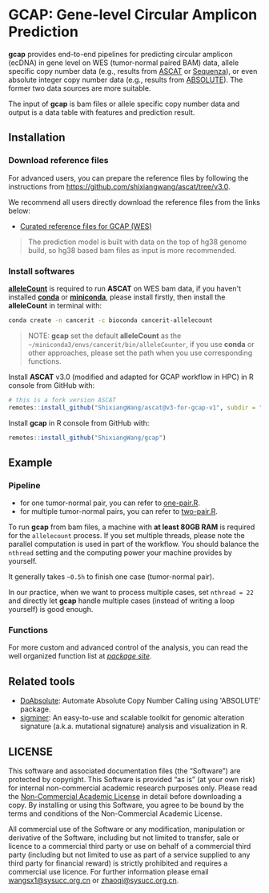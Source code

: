 # GCAP: Gene-level Circular Amplicon Prediction

<!-- badges: start -->
<!-- badges: end -->

**gcap** provides end-to-end pipelines for predicting
circular amplicon (ecDNA) in gene level on WES (tumor-normal paired BAM) data,
allele specific copy number data (e.g., results from [ASCAT](https://github.com/VanLoo-lab/ascat) or [Sequenza](https://cran.r-project.org/package=sequenza)), or even
absolute integer copy number data (e.g., results from [ABSOLUTE](https://software.broadinstitute.org/cancer/cga/absolute)). The former two data
sources are more suitable.

The input of **gcap** is bam files or allele specific copy number data and
output is a data table with features and prediction result.

## Installation

### Download reference files

For advanced users, you can prepare the reference files by following the instructions
from <https://github.com/shixiangwang/ascat/tree/v3.0>.

We recommend all users directly download the reference files from the links below:

- [Curated reference files for GCAP (WES)](https://zenodo.org/record/5533065)

> The prediction model is built with data on the top of hg38 genome build, so
hg38 based bam files as input is more recommended.

### Install softwares

[**alleleCount**](https://github.com/cancerit/alleleCount) is required to run **ASCAT** on WES bam data,
if you haven't installed [**conda**](https://docs.conda.io/en/latest/) or [**miniconda**](https://docs.conda.io/en/latest/miniconda.html), please install firstly,
then install the **alleleCount** in terminal with:

```bash
conda create -n cancerit -c bioconda cancerit-allelecount
```

> NOTE: **gcap** set the default **alleleCount** as the `~/miniconda3/envs/cancerit/bin/alleleCounter`,
if you use **conda** or other approaches, please set the path when you use corresponding functions.

Install **ASCAT** v3.0 (modified and adapted for GCAP workflow in HPC) in R console from GitHub with:

```r
# this is a fork version ASCAT
remotes::install_github("ShixiangWang/ascat@v3-for-gcap-v1", subdir = "ASCAT")
```

Install **gcap** in R console from GitHub with:

```r
remotes::install_github("ShixiangWang/gcap")
```

## Example

### Pipeline

- for one tumor-normal pair, you can refer to [one-pair.R](https://github.com/ShixiangWang/gcap/blob/master/test-workflow/one-pair.R).
- for multiple tumor-normal pairs, you can refer to [two-pair.R](https://github.com/ShixiangWang/gcap/blob/master/test-workflow/two-pairs.R).

To run **gcap** from bam files, a machine with **at least 80GB RAM** is required for
the `allelecount` process. If you set multiple threads, please note the parallel
computation is used in part of the workflow. You should balance the `nthread` setting
and the computing power your machine provides by yourself.

It generally takes `~0.5h` to finish one case (tumor-normal pair).

In our practice, when we want to process multiple cases, set `nthread = 22` and
directly let **gcap** handle multiple cases (instead of writing a loop yourself) is
good enough.

### Functions

For more custom and advanced control of the analysis, you can read the well
organized function list at [*package site*](https://shixiangwang.github.io/gcap/reference/index.html).


## Related tools

- [DoAbsolute](https://github.com/ShixiangWang/DoAbsolute): Automate Absolute Copy Number Calling using 'ABSOLUTE' package.
- [sigminer](https://github.com/ShixiangWang/sigminer): An easy-to-use and scalable toolkit for genomic alteration signature (a.k.a. mutational signature) analysis and visualization in R.

## LICENSE

This software and associated documentation files (the “Software”) are protected by copyright. This Software is provided “as is” (at your own risk) for internal non-commercial academic research purposes only. Please read the [Non-Commercial Academic License](LICENSE) in detail before downloading a copy. By installing or using this Software, you agree to be bound by the terms and conditions of the Non-Commercial Academic License.

All commercial use of the Software or any modification, manipulation or derivative of the Software, including but not limited to transfer, sale or licence to a commercial third party or use on behalf of a commercial third party (including but not limited to use as part of a service supplied to any third party for financial reward) is strictly prohibited and requires a commercial use licence. For further information please email <wangsx1@sysucc.org.cn> or <zhaoqi@sysucc.org.cn>.

